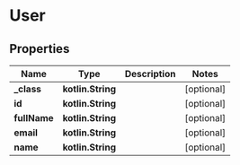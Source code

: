 
# User

## Properties
Name | Type | Description | Notes
------------ | ------------- | ------------- | -------------
**_class** | **kotlin.String** |  |  [optional]
**id** | **kotlin.String** |  |  [optional]
**fullName** | **kotlin.String** |  |  [optional]
**email** | **kotlin.String** |  |  [optional]
**name** | **kotlin.String** |  |  [optional]



